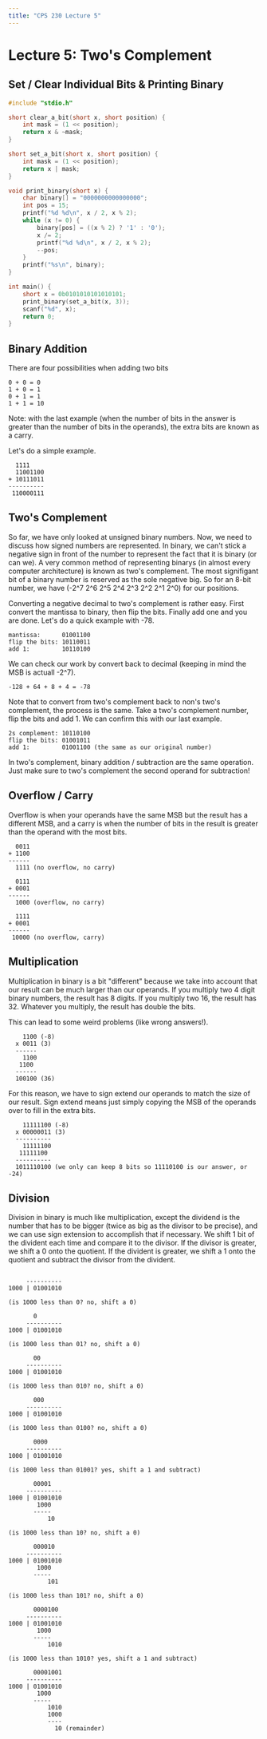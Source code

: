 ```yaml
---
title: "CPS 230 Lecture 5"
---
```


# Lecture 5: Two's Complement
## Set / Clear Individual Bits & Printing Binary

``` c
#include "stdio.h"

short clear_a_bit(short x, short position) {
	int mask = (1 << position);
	return x & ~mask;
}

short set_a_bit(short x, short position) {
	int mask = (1 << position);
	return x | mask;
}

void print_binary(short x) {
	char binary[] = "0000000000000000";
	int pos = 15;
	printf("%d %d\n", x / 2, x % 2);
	while (x != 0) {
		binary[pos] = ((x % 2) ? '1' : '0');
		x /= 2;
		printf("%d %d\n", x / 2, x % 2);
		--pos;
	}
	printf("%s\n", binary);
}

int main() {
	short x = 0b0101010101010101;
	print_binary(set_a_bit(x, 3));
	scanf("%d", x);
	return 0;
}
```

## Binary Addition

There are four possibilities when adding two bits

```text
0 + 0 = 0
1 + 0 = 1
0 + 1 = 1
1 + 1 = 10
```

Note: with the last example (when the number of bits in the answer is greater than the number of bits in the operands), the extra bits are known as a carry.

Let's do a simple example.

```text
  1111
  11001100
+ 10111011
----------
 110000111 
```

## Two's Complement

So far, we have only looked at unsigned binary numbers.  Now, we need to discuss how signed numbers are represented.  In binary, we can't stick a negative sign in front of the number to represent the fact that it is binary (or can we).  A very common method of representing binarys (in almost every computer architecture) is known as two's complement.  The most signifigant bit of a binary number is reserved as the sole negative big.  So for an 8-bit number, we have (-2^7 2^6 2^5 2^4 2^3 2^2 2^1 2^0) for our positions.

Converting a negative decimal to two's complement is rather easy.  First convert the mantissa to binary, then flip the bits.  Finally add one and you are done.  Let's do a quick example with -78.

``` text
mantissa:      01001100
flip the bits: 10110011
add 1:         10110100
```

We can check our work by convert back to decimal (keeping in mind the MSB is actuall -2^7).

``` text
-128 + 64 + 8 + 4 = -78
```

Note that to convert from two's complement back to non's two's complement, the process is the same.  Take a two's complement number, flip the bits and add 1.  We can confirm this with our last example.

``` text
2s complement: 10110100
flip the bits: 01001011
add 1:         01001100 (the same as our original number)
```

In two's complement, binary addition / subtraction are the same operation.  Just make sure to two's complement the second operand for subtraction!

## Overflow / Carry

Overflow is when your operands have the same MSB but the result has a different MSB, and a carry is when the number of bits in the result is greater than the operand with the most bits.

``` text
  0011
+ 1100
------
  1111 (no overflow, no carry)

  0111
+ 0001
------
  1000 (overflow, no carry)

  1111
+ 0001
------
 10000 (no overflow, carry)
```

## Multiplication

Multiplication in binary is a bit "different" because we take into account that our result can be much larger than our operands.  If you multiply two 4 digit binary numbers, the result has 8 digits.  If you multiply two 16, the result has 32.  Whatever you multiply, the result has double the bits.

This can lead to some weird problems (like wrong answers!).

``` text
    1100 (-8)
  x 0011 (3)
  ------
    1100
   1100
  ------
  100100 (36)
```

For this reason, we have to sign extend our operands to match the size of our result.  Sign extend means just simply copying the MSB of the operands over to fill in the extra bits.

``` text
    11111100 (-8)
  x 00000011 (3)
  ----------
    11111100
   11111100
  ----------
  1011110100 (we only can keep 8 bits so 11110100 is our answer, or -24)
```

## Division

Division in binary is much like multiplication, except the dividend is the number that has to be bigger (twice as big as the divisor to be precise), and we can use sign extension to accomplish that if necessary.  We shift 1 bit of the divident each time and compare it to the divisor.  If the divisor is greater, we shift a 0 onto the quotient.  If the divident is greater, we shift a 1 onto the quotient and subtract the divisor from the divident.

``` text

     ----------
1000 | 01001010

(is 1000 less than 0? no, shift a 0)

       0
     ----------
1000 | 01001010

(is 1000 less than 01? no, shift a 0)

       00
     ----------
1000 | 01001010

(is 1000 less than 010? no, shift a 0)

       000
     ----------
1000 | 01001010

(is 1000 less than 0100? no, shift a 0)

       0000
     ----------
1000 | 01001010

(is 1000 less than 01001? yes, shift a 1 and subtract)

       00001
     ----------
1000 | 01001010
        1000
       -----
           10

(is 1000 less than 10? no, shift a 0)

       000010
     ----------
1000 | 01001010
        1000
       -----
           101

(is 1000 less than 101? no, shift a 0)

       0000100
     ----------
1000 | 01001010
        1000
       -----
           1010

(is 1000 less than 1010? yes, shift a 1 and subtract)

       00001001
     ----------
1000 | 01001010
        1000
       -----
           1010
           1000
           ----
             10 (remainder)
```